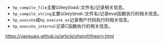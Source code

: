 - `hp_compile_file`主要以key(load::文件名)记录相关信息。
- `hp_compile_string`主要以key(eval::文件名)记录eval函数执行的相关信息。
- `hp_execute`或`hp_execute_ex`记录用户代码执行的相关信息。
- `hp_execute_internal`记录C函数执行的相关信息。



https://yaoguais.github.io/article/xhprof/theory.html

